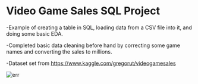 # Video Game Sales SQL Project

-Example of creating a table in SQL, loading data from a CSV file into it, and doing some
basic EDA.

-Completed basic data cleaning before hand by correcting some game names and converting the sales to millions.

-Dataset set from https://www.kaggle.com/gregorut/videogamesales

![err](https://user-images.githubusercontent.com/87034180/152660198-c8e2eef7-c9fe-47ea-b25d-228ddbf0b2b9.png)
